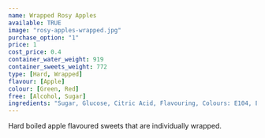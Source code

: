 ```yaml
---
name: Wrapped Rosy Apples
available: TRUE
image: "rosy-apples-wrapped.jpg"
purchase_option: "1"
price: 1
cost_price: 0.4
container_water_weight: 919
container_sweets_weight: 772
type: [Hard, Wrapped]
flavour: [Apple]
colour: [Green, Red]
free: [Alcohol, Sugar]
ingredients: "Sugar, Glucose, Citric Acid, Flavouring, Colours: E104, E122, E142"
---
```

Hard boiled apple flavoured sweets that are individually wrapped.